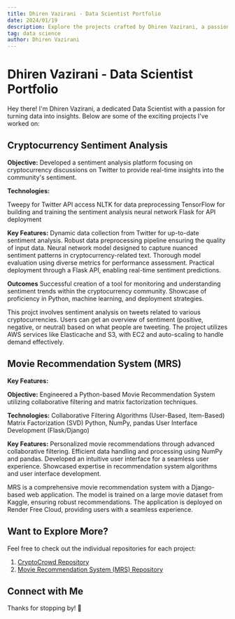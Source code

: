 ```yaml
---
title: Dhiren Vazirani - Data Scientist Portfolio
date: 2024/01/19
description: Explore the projects crafted by Dhiren Vazirani, a passionate Data Scientist.
tag: data science
author: Dhiren Vazirani
---
```


# Dhiren Vazirani - Data Scientist Portfolio

Hey there! I'm Dhiren Vazirani, a dedicated Data Scientist with a passion for turning data into insights. Below are some of the exciting projects I've worked on:

## Cryptocurrency Sentiment Analysis

**Objective:**
Developed a sentiment analysis platform focusing on cryptocurrency discussions on Twitter to provide real-time insights into the community's sentiment.

**Technologies:**

Tweepy for Twitter API access
NLTK for data preprocessing
TensorFlow for building and training the sentiment analysis neural network
Flask for API deployment

**Key Features:**
Dynamic data collection from Twitter for up-to-date sentiment analysis.
Robust data preprocessing pipeline ensuring the quality of input data.
Neural network model designed to capture nuanced sentiment patterns in cryptocurrency-related text.
Thorough model evaluation using diverse metrics for performance assessment.
Practical deployment through a Flask API, enabling real-time sentiment predictions.

**Outcomes**
Successful creation of a tool for monitoring and understanding sentiment trends within the cryptocurrency community.
Showcase of proficiency in Python, machine learning, and deployment strategies.

This projct involves sentiment analysis on tweets related to various cryptocurrencies. Users can get an overview of sentiment (positive, negative, or neutral) based on what people are tweeting. The project utilizes AWS services like Elasticache and S3, with EC2 and auto-scaling to handle demand effectively.

## Movie Recommendation System (MRS)

**Key Features:**

**Objective:**
Engineered a Python-based Movie Recommendation System utilizing collaborative filtering and matrix factorization techniques.

**Technologies:**
Collaborative Filtering Algorithms (User-Based, Item-Based)
Matrix Factorization (SVD)
Python, NumPy, pandas
User Interface Development (Flask/Django)

**Key Features:**
Personalized movie recommendations through advanced collaborative filtering.
Efficient data handling and processing using NumPy and pandas.
Developed an intuitive user interface for a seamless user experience.
Showcased expertise in recommendation system algorithms and user interface development.

MRS is a comprehensive movie recommendation system with a Django-based web application. The model is trained on a large movie dataset from Kaggle, ensuring robust recommendations. The application is deployed on Render Free Cloud, providing users with a seamless experience.


## Want to Explore More?

Feel free to check out the individual repositories for each project:

1. [CryptoCrowd Repository](<https://github.com/DhirenV01/cryptosentiment>)
2. [Movie Recommendation System (MRS) Repository](<https://github.com/DhirenV01/movierecommendsystem>)

## Connect with Me


Thanks for stopping by! 🚀
